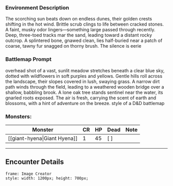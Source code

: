 ### Environment Description

The scorching sun beats down on endless dunes, their golden crests shifting in the hot wind. Brittle scrub clings to life between cracked stones. A faint, musky odor lingers—something large passed through recently. Deep, three-toed tracks mar the sand, leading toward a distant rocky outcrop. A splintered bone, gnawed clean, lies half-buried near a patch of coarse, tawny fur snagged on thorny brush. The silence is eerie

### Battlemap Prompt

overhead shot of a vast, sunlit meadow stretches beneath a clear blue sky, dotted with wildflowers in soft purples and yellows. Gentle hills roll across the landscape, their slopes covered in lush, swaying grass. A narrow dirt path winds through the field, leading to a weathered wooden bridge over a shallow, babbling brook. A lone oak tree stands sentinel near the water, its gnarled roots exposed. The air is fresh, carrying the scent of earth and blossoms, with a hint of adventure on the breeze. style of a D&D battlemap

### Monsters:
| Monster | CR | HP | Dead | Note |
|---------|----|----|------|------|
| [[giant-hyena\|Giant Hyena]] | 1 | 45 | [ ] |  |

---
## Encounter Details

```custom-frames
frame: Image Creator
style: width: 1200px; height: 700px;
```

